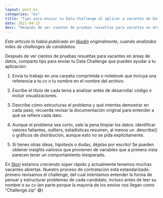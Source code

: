```yaml
---
layout: post_es
categories: "es"
title: "Tips para enviar tu Data Challenge al aplicar a vacantes de Data Scientist"
date: 2021-04-15
desc: "Después de ver cientos de pruebas resueltas para vacantes en áreas de datos, comparto tips para enviar tu Data Challenge que pueden ayudar a tu aplicación..."
---
```


_Este artículo lo había publicado en [likedin](https://www.linkedin.com/pulse/tips-para-enviar-tu-data-challenge-al-aplicar-vacantes-camila-burne/?trackingId=1j9b%2Bvl6QiOcM%2F4%2FDI5Zgw%3D%3D) originalmente, cuando analizaba miles de challenges de candidatos._

Después de ver cientos de pruebas resueltas para vacantes en áreas de datos, comparto tips para enviar tu Data Challenge que pueden ayudar a tu aplicación:

1. Envía tu trabajo en una carpeta comprimida o notebook que incluya una referencia a tu cv o tu nombre en el nombre del archivo.

2. Escribe el título de cada tema a analizar antes de desarrollar código o incluir visualizaciones.

3. Describe cómo estructuras el problema y qué intentas demostrar en cada paso, recuerda revisar la documentación original para entender a qué se refiere cada dato.

4. Aunque el problema sea corto, vale la pena limpiar los datos: identificar valores faltantes, outliers, estadísticas resumen, al menos un .describe() o gráficos de distribución, aunque esto no se pida explícitamente.

5. Si tienes otras ideas, hipótesis o dudas, déjalas por escrito! Se pueden obtener insights valiosos que provienen de variables que a primera vista parecen tener un comportamiento inesperado.

En [Stori](https://www.storicard.com/) estamos creciendo súper rápido y actualmente tenemos muchas vacantes abiertas. Nuestro proceso de contratación está estandarizado: primero revisamos el challenge, del cual intentamos entender la forma de pensar y estructurar problemas de cada candidato, incluso antes de leer su nombre o su cv (en parte porque la mayoría de los envíos nos llegan como “Challenge.zip” 😅)
